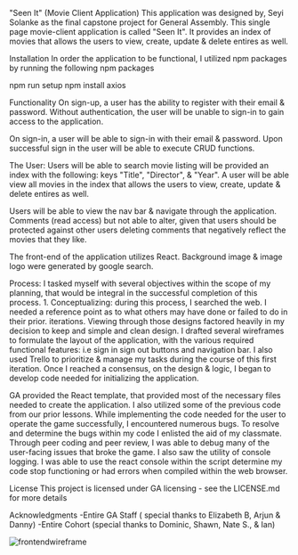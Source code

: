 "Seen It" (Movie Client Application)
This application was designed by, Seyi Solanke as the final capstone project for General Assembly. This single page movie-client application is called "Seen It". It provides an index of movies that allows the users to view, create, update & delete entires as well.

Installation
In order the application to be functional, I utilized npm packages by running the following npm packages

npm run setup
npm install axios


Functionality
On sign-up, a user has the ability to register with their email &  password. Without authentication, the user will be unable to sign-in to gain access to the application. 

On sign-in, a user will be able to sign-in with their email & password. Upon successful sign in the user will be able to execute CRUD functions. 

The User: Users will be able to search movie listing will be provided an index with the following: keys "Title", "Director", & "Year". A user will be able view all movies in the index that allows the users to view, create, update & delete entires as well.


Users will be able to view the nav bar & navigate through the application. Comments (read access) but not able to alter, given that users should be protected against other users deleting comments that negatively reflect the movies that they like.

The front-end of the application utilizes React. Background image & image logo were generated by google search.



Process: I tasked myself with several objectives within the scope of my planning, that would be integral in the successful completion of this process.  1. Conceptualizing: during this process, I searched the web. I needed a reference point as to what others may have done or failed to do in their prior. iterations. Viewing through those designs factored heavily in my decision to keep and simple and clean design. I drafted several wireframes to formulate the layout of the application, with the various required functional features:  i.e sign in sign out buttons and navigation bar. I also used Trello to prioritize & manage my tasks during the course of this first iteration. Once I reached a consensus, on the design & logic, I began to develop code needed for initializing the application. 

GA provided the React template, that provided most of the necessary files needed to create the application. I also utilized some of the previous code from our prior lessons. While implementing the code needed for the user to operate the game successfully, I encountered numerous bugs. To resolve and determine the bugs within my code I enlisted the aid of my classmate. Through peer coding and peer review, I was able to debug many of the user-facing issues that broke the game. I also saw the utility of console logging. I was able to use the react console within the script determine my code stop functioning or had errors when compiled within the web browser. 



License
This project is licensed under GA licensing - see the LICENSE.md for more details

Acknowledgments
-Entire GA Staff ( special thanks to Elizabeth B, Arjun & Danny)
-Entire Cohort   (special thanks to Dominic, Shawn, Nate S., & Ian) 

![frontendwireframe](https://user-images.githubusercontent.com/43942700/51361023-16b9b380-1a9c-11e9-91bd-1aef773b6457.jpg)

